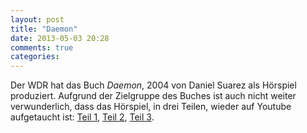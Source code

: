 ```yaml
---
layout: post
title: "Daemon"
date: 2013-05-03 20:28
comments: true
categories: 
---
```

Der WDR hat das Buch _Daemon_, 2004 von Daniel Suarez als Hörspiel produziert.
Aufgrund der Zielgruppe des Buches ist auch nicht weiter verwunderlich, dass das
Hörspiel, in drei Teilen, wieder auf Youtube aufgetaucht ist:
[Teil 1][teil1], [Teil 2][teil2], [Teil 3][teil3].

[teil1]: http://www.youtube.com/watch?v=JrmIcl76S-k
[teil2]: http://www.youtube.com/watch?v=msHVt59FQHw
[teil3]: http://www.youtube.com/watch?v=YFVhCjqYVcI
